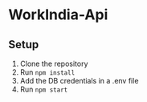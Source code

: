 # WorkIndia-Api

## Setup

1. Clone the repository
2. Run `npm install`
3. Add the DB credentials in a .env file
4. Run `npm start`

